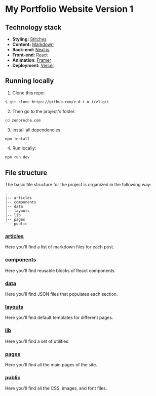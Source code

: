 # My Portfolio Website Version 1

## Technology stack

- **Styling:** [Stitches](https://stitches.dev/)
- **Content:** [Markdown](https://daringfireball.net/projects/markdown/)
- **Back-end:** [Next.js](https://nextjs.org/)
- **Front-end:** [React](https://reactjs.org/)
- **Animation:** [Framer](https://www.framer.com/docs/animation/)
- **Deployment:** [Vercel](https://vercel.com/)

## Running locally

1. Clone this repo:

```sh
$ git clone https://github.com/e-d-i-n-i/v1.git
```

2. Then go to the project's folder:

```sh
cd zenorocha.com
```

3. Install all dependencies:

```sh
npm install
```

4. Run locally:

```sh
npm run dev
```

## File structure

The basic file structure for the project is organized in the following way:

```
.
|-- articles
|-- components
|-- data
|-- layouts
|-- lib
|-- pages
`-- public
```

### [articles](https://github.com/zenorocha/zenorocha.com/tree/master/articles)

Here you'll find a list of markdown files for each post.

### [components](https://github.com/e-d-i-n-i/v1/tree/master/components)

Here you'll find reusable blocks of React components.

### [data](https://github.com/e-d-i-n-i/v1/tree/master/data)

Here you'll find JSON files that populates each section.

### [layouts](https://github.com/e-d-i-n-i/v1/tree/master/layouts)

Here you'll find default templates for different pages.

### [lib](https://github.com/e-d-i-n-i/v1/tree/master/lib)

Here you'll find a set of utilities.

### [pages](https://github.com/e-d-i-n-i/v1/tree/master/pages)

Here you'll find all the main pages of the site.

### [public](https://github.com/e-d-i-n-i/v1/blob/master/public)

Here you'll find all the CSS, images, and font files.

